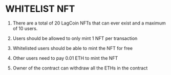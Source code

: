 # WHITELIST NFT

1. There are a total of 20 LagCoin NFTs that can ever exist and a maximum of 10 users.

2. Users should be allowed to only mint 1 NFT per transaction

3. Whitelisted users should be able to mint the NFT for free

4. Other users need to pay 0.01 ETH to mint the NFT

5. Owner of the contract can withdraw all the ETHs in the contract

